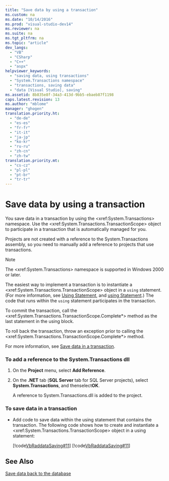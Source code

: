 ```yaml
---
title: "Save data by using a transaction"
ms.custom: na
ms.date: "10/14/2016"
ms.prod: "visual-studio-dev14"
ms.reviewer: na
ms.suite: na
ms.tgt_pltfrm: na
ms.topic: "article"
dev_langs: 
  - "VB"
  - "CSharp"
  - "C++"
  - "aspx"
helpviewer_keywords: 
  - "saving data, using transactions"
  - "System.Transactions namespace"
  - "transactions, saving data"
  - "data [Visual Studio], saving"
ms.assetid: 8b835e8f-34a3-413d-9bb5-ebaeb87f1198
caps.latest.revision: 13
ms.author: "mblome"
manager: "ghogen"
translation.priority.ht: 
  - "de-de"
  - "es-es"
  - "fr-fr"
  - "it-it"
  - "ja-jp"
  - "ko-kr"
  - "ru-ru"
  - "zh-cn"
  - "zh-tw"
translation.priority.mt: 
  - "cs-cz"
  - "pl-pl"
  - "pt-br"
  - "tr-tr"
---
```

# Save data by using a transaction
You save data in a transaction by using the \<xref:System.Transactions> namespace. Use the \<xref:System.Transactions.TransactionScope> object to participate in a transaction that is automatically managed for you.  
  
 Projects are not created with a reference to the System.Transactions assembly, so you need to manually add a reference to projects that use transactions.  
  
> [!NOTE]
>  The \<xref:System.Transactions> namespace is supported in Windows 2000 or later.  
  
 The easiest way to implement a transaction is to instantiate a \<xref:System.Transactions.TransactionScope> object in a `using` statement. (For more information, see [Using Statement](../Topic/Using%20Statement%20\(Visual%20Basic\).md), and [using Statement](../Topic/using%20Statement%20\(C%23%20Reference\).md).) The code that runs within the `using` statement participates in the transaction.  
  
 To commit the transaction, call the \<xref:System.Transactions.TransactionScope.Complete*> method as the last statement in the using block.  
  
 To roll back the transaction, throw an exception prior to calling the \<xref:System.Transactions.TransactionScope.Complete*> method.  
  
 For more information, see [Save data in a transaction](../datatools/save-data-in-a-transaction.md).  
  
### To add a reference to the System.Transactions dll  
  
1.  On the **Project** menu, select **Add Reference**.  
  
2.  On the **.NET** tab (**SQL Server** tab for SQL Server projects), select **System.Transactions**, and thenselect**OK**.  
  
     A reference to System.Transactions.dll is added to the project.  
  
### To save data in a transaction  
  
-   Add code to save data within the using statement that contains the transaction. The following code shows how to create and instantiate a \<xref:System.Transactions.TransactionScope> object in a using statement:  
  
     [!code[VbRaddataSaving#11](../datatools/codesnippet/VisualBasic/save-data-by-using-a-transaction_1.vb)]
[!code[VbRaddataSaving#11](../datatools/codesnippet/CSharp/save-data-by-using-a-transaction_1.cs)]  
  
## See Also  
 [Save data back to the database](../datatools/save-data-back-to-the-database.md)